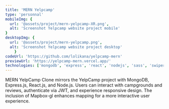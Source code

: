 ```yaml
---
title: 'MERN Yelpcamp'
type: 'personnal'
mobileImg: {
  url: '@assets/project/mern-yelpcamp-XR.png',
  alt: 'Screenshot Yelpcamp website project mobile'
}
desktopImg: {
  url: '@assets/project/mern-yelpcamp.png',
  alt: 'Screenshot Yelpcamp website project desktop'
	}
codeUrl: 'https://github.com/lolikana/yelpcamp-mern'
previewUrl: 'https://yelpcamp-mern.vercel.app/'
technologies: ['mongodb', 'express', 'react', 'nodejs', 'sass', 'swiper', 'mapbox', 'zod']
---
```



MERN YelpCamp Clone mirrors the YelpCamp project with MongoDB, Express.js, React.js, and Node.js. Users can interact with campgrounds and reviews, authenticate via JWT, and experience responsive design. The inclusion of Mapbox-gl enhances mapping for a more interactive user experience.





